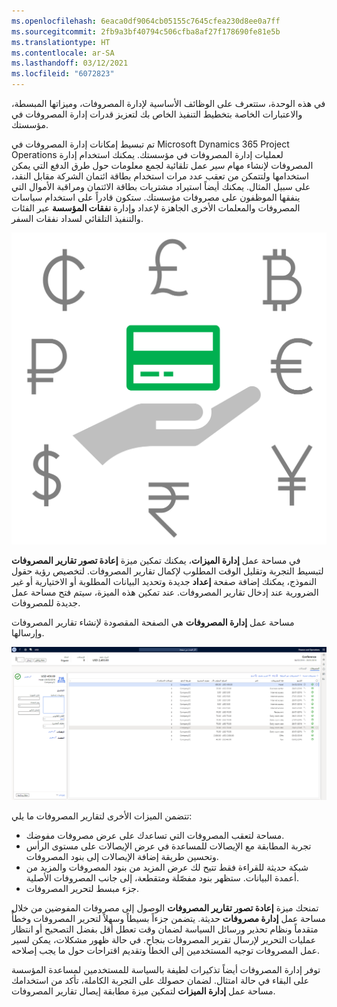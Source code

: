 ```yaml
---
ms.openlocfilehash: 6eaca0df9064cb05155c7645cfea230d8ee0a7ff
ms.sourcegitcommit: 2fb9a3bf40794c506cfba8af27f178690fe81e5b
ms.translationtype: HT
ms.contentlocale: ar-SA
ms.lasthandoff: 03/12/2021
ms.locfileid: "6072823"
---
```

في هذه الوحدة، ستتعرف على الوظائف الأساسية لإدارة المصروفات، وميزاتها المبسطة، والاعتبارات الخاصة بتخطيط التنفيذ الخاص بك لتعزيز قدرات إدارة المصروفات في مؤسستك.

تم تبسيط إمكانات إدارة المصروفات في Microsoft Dynamics 365 Project Operations لعمليات إدارة المصروفات في مؤسستك. يمكنك استخدام إدارة المصروفات لإنشاء مهام سير عمل تلقائية لجمع معلومات حول طرق الدفع التي يمكن استخدامها ولتتمكن من تعقب عدد مرات استخدام بطاقة ائتمان الشركة مقابل النقد، على سبيل المثال. يمكنك أيضاً استيراد مشتريات بطاقة الائتمان ومراقبة الأموال التي ينفقها الموظفون على مصروفات مؤسستك. ستكون قادراً على استخدام سياسات المصروفات والمعلمات الأخرى الجاهزة لإعداد وإدارة **نفقات المؤسسة** عبر الفئات والتنفيذ التلقائي لسداد نفقات السفر.

![صورة لرموز العملات المختلفة.](../media/expense-overview-c.png)

في مساحة عمل **إدارة الميزات**، يمكنك تمكين ميزة **إعادة تصور تقارير المصروفات‬** لتبسيط التجربة وتقليل الوقت المطلوب لإكمال تقارير المصروفات. لتخصيص رؤية حقول النموذج، يمكنك إضافة صفحة **إعداد** جديدة وتحديد البيانات المطلوبة أو الاختيارية أو غير الضرورية عند إدخال تقارير المصروفات. عند تمكين هذه الميزة، سيتم فتح مساحة عمل جديدة للمصروفات.

مساحة عمل **إدارة المصروفات** هي الصفحة المقصودة لإنشاء تقارير المصروفات وإرسالها.

[![لقطة شاشة لصفحة إدارة المصروفات.](../media/expense-management-ss.png)](../media/expense-management-ss.png#lightbox)

تتضمن الميزات الأخرى لتقارير المصروفات ما يلي:

- مساحة لتعقب المصروفات التي تساعدك على عرض مصروفات مفوضك.
- تجربة المطابقة مع الإيصالات للمساعدة في عرض الإيصالات على مستوى الرأس وتحسين طريقة إضافة الإيصالات إلى بنود المصروفات.
- شبكة حديثة للقراءة فقط تتيح لك عرض المزيد من بنود المصروفات والمزيد من أعمدة البيانات. ستظهر بنود مفصّلة ومتقطعة، إلى جانب المصروفات الأصلية.
- جزء مبسط لتحرير المصروفات.

تمنحك ميزة **إعادة تصور تقارير المصروفات‬** الوصول إلى مصروفات المفوضين من خلال مساحة عمل **إدارة مصروفات** حديثة. يتضمن جزءاً بسيطاً وسهلاً لتحرير المصروفات وخطأً متقدماً ونظام تحذير ورسائل السياسة لضمان وقت تعطل أقل بفضل التصحيح أو انتظار عمليات التحرير لإرسال تقرير المصروفات بنجاح. في حالة ظهور مشكلات، يمكن لسير عمل المصروفات توجيه المستخدمين إلى الخطأ وتقديم اقتراحات حول ما يجب إصلاحه. 

توفر إدارة المصروفات أيضاً تذكيرات لطيفة بالسياسة للمستخدمين لمساعدة المؤسسة على البقاء في حالة امتثال. لضمان حصولك على التجربة الكاملة، تأكد من استخدامك مساحة عمل **إدارة الميزات** لتمكين ميزة مطابقة إيصال تقارير المصروفات.

